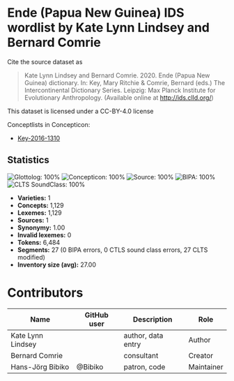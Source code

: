 # Ende (Papua New Guinea) IDS wordlist by Kate Lynn Lindsey and Bernard Comrie

Cite the source dataset as

> Kate Lynn Lindsey and Bernard Comrie. 2020. Ende (Papua New Guinea) dictionary. In: Key, Mary Ritchie & Comrie, Bernard (eds.) The Intercontinental Dictionary Series. Leipzig: Max Planck Institute for Evolutionary Anthropology. (Available online at http://ids.clld.org/)

This dataset is licensed under a CC-BY-4.0 license


Conceptlists in Concepticon:
- [Key-2016-1310](https://concepticon.clld.org/contributions/Key-2016-1310)
## Statistics


![Glottolog: 100%](https://img.shields.io/badge/Glottolog-100%25-brightgreen.svg "Glottolog: 100%")
![Concepticon: 100%](https://img.shields.io/badge/Concepticon-100%25-brightgreen.svg "Concepticon: 100%")
![Source: 100%](https://img.shields.io/badge/Source-100%25-brightgreen.svg "Source: 100%")
![BIPA: 100%](https://img.shields.io/badge/BIPA-100%25-brightgreen.svg "BIPA: 100%")
![CLTS SoundClass: 100%](https://img.shields.io/badge/CLTS%20SoundClass-100%25-brightgreen.svg "CLTS SoundClass: 100%")

- **Varieties:** 1
- **Concepts:** 1,129
- **Lexemes:** 1,129
- **Sources:** 1
- **Synonymy:** 1.00
- **Invalid lexemes:** 0
- **Tokens:** 6,484
- **Segments:** 27 (0 BIPA errors, 0 CTLS sound class errors, 27 CLTS modified)
- **Inventory size (avg):** 27.00

# Contributors

Name               | GitHub user     | Description                          | Role
---                | ---             | ---                                  | ---
Kate Lynn Lindsey |  | author, data entry | Author
Bernard Comrie |  | consultant | Creator
Hans-Jörg Bibiko | @Bibiko | patron, code | Maintainer

